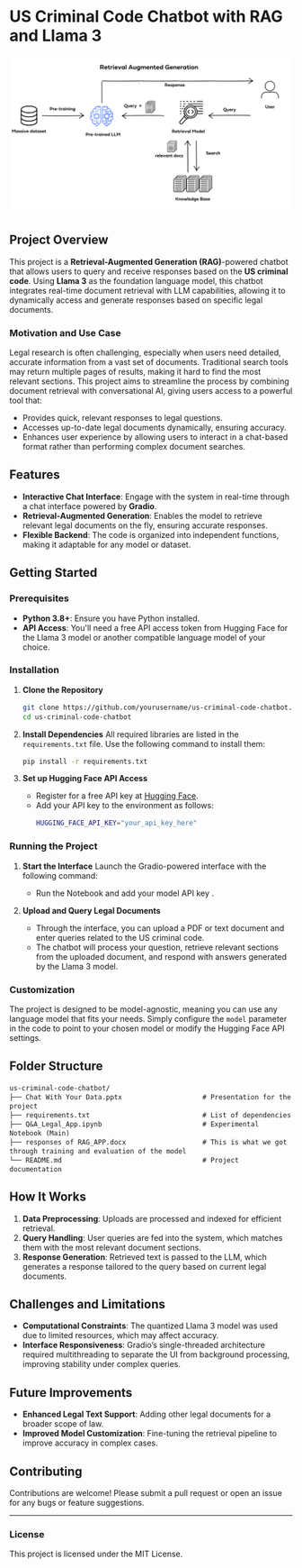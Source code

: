 # US Criminal Code Chatbot with RAG and Llama 3

![Chatbot Demo](images/image.png)
## Project Overview

This project is a **Retrieval-Augmented Generation (RAG)**-powered chatbot that allows users to query and receive responses based on the **US criminal code**. Using **Llama 3** as the foundation language model, this chatbot integrates real-time document retrieval with LLM capabilities, allowing it to dynamically access and generate responses based on specific legal documents. 

### Motivation and Use Case

Legal research is often challenging, especially when users need detailed, accurate information from a vast set of documents. Traditional search tools may return multiple pages of results, making it hard to find the most relevant sections. This project aims to streamline the process by combining document retrieval with conversational AI, giving users access to a powerful tool that:
- Provides quick, relevant responses to legal questions.
- Accesses up-to-date legal documents dynamically, ensuring accuracy.
- Enhances user experience by allowing users to interact in a chat-based format rather than performing complex document searches.

## Features

- **Interactive Chat Interface**: Engage with the system in real-time through a chat interface powered by **Gradio**.
- **Retrieval-Augmented Generation**: Enables the model to retrieve relevant legal documents on the fly, ensuring accurate responses.
- **Flexible Backend**: The code is organized into independent functions, making it adaptable for any model or dataset. 

## Getting Started

### Prerequisites

- **Python 3.8+**: Ensure you have Python installed.
- **API Access**: You'll need a free API access token from Hugging Face for the Llama 3 model or another compatible language model of your choice.

### Installation

1. **Clone the Repository**
   ```bash
   git clone https://github.com/yourusername/us-criminal-code-chatbot.git
   cd us-criminal-code-chatbot
   ```

2. **Install Dependencies**
   All required libraries are listed in the `requirements.txt` file. Use the following command to install them:
   ```bash
   pip install -r requirements.txt
   ```

3. **Set up Hugging Face API Access**
   - Register for a free API key at [Hugging Face](https://huggingface.co/).
   - Add your API key to the environment as follows:
     ```bash
     HUGGING_FACE_API_KEY="your_api_key_here"
     ```

### Running the Project

1. **Start the Interface**
   Launch the Gradio-powered interface with the following command:
   - Run the Notebook and add your model API key .

2. **Upload and Query Legal Documents**
   - Through the interface, you can upload a PDF or text document and enter queries related to the US criminal code.
   - The chatbot will process your question, retrieve relevant sections from the uploaded document, and respond with answers generated by the Llama 3 model.

### Customization

The project is designed to be model-agnostic, meaning you can use any language model that fits your needs. Simply configure the `model` parameter in the code to point to your chosen model or modify the Hugging Face API settings.

## Folder Structure

```
us-criminal-code-chatbot/
├── Chat With Your Data.pptx                    # Presentation for the project 
├── requirements.txt                            # List of dependencies
├── Q&A_Legal_App.ipynb                         # Experimental Notebook (Main)
├── responses of RAG_APP.docx                   # This is what we got through training and evaluation of the model 
└── README.md                                   # Project documentation
```

## How It Works

1. **Data Preprocessing**: Uploads are processed and indexed for efficient retrieval.
2. **Query Handling**: User queries are fed into the system, which matches them with the most relevant document sections.
3. **Response Generation**: Retrieved text is passed to the LLM, which generates a response tailored to the query based on current legal documents.

## Challenges and Limitations

- **Computational Constraints**: The quantized Llama 3 model was used due to limited resources, which may affect accuracy.
- **Interface Responsiveness**: Gradio’s single-threaded architecture required multithreading to separate the UI from background processing, improving stability under complex queries.

## Future Improvements

- **Enhanced Legal Text Support**: Adding other legal documents for a broader scope of law.
- **Improved Model Customization**: Fine-tuning the retrieval pipeline to improve accuracy in complex cases.

## Contributing

Contributions are welcome! Please submit a pull request or open an issue for any bugs or feature suggestions.

---

### License

This project is licensed under the MIT License.